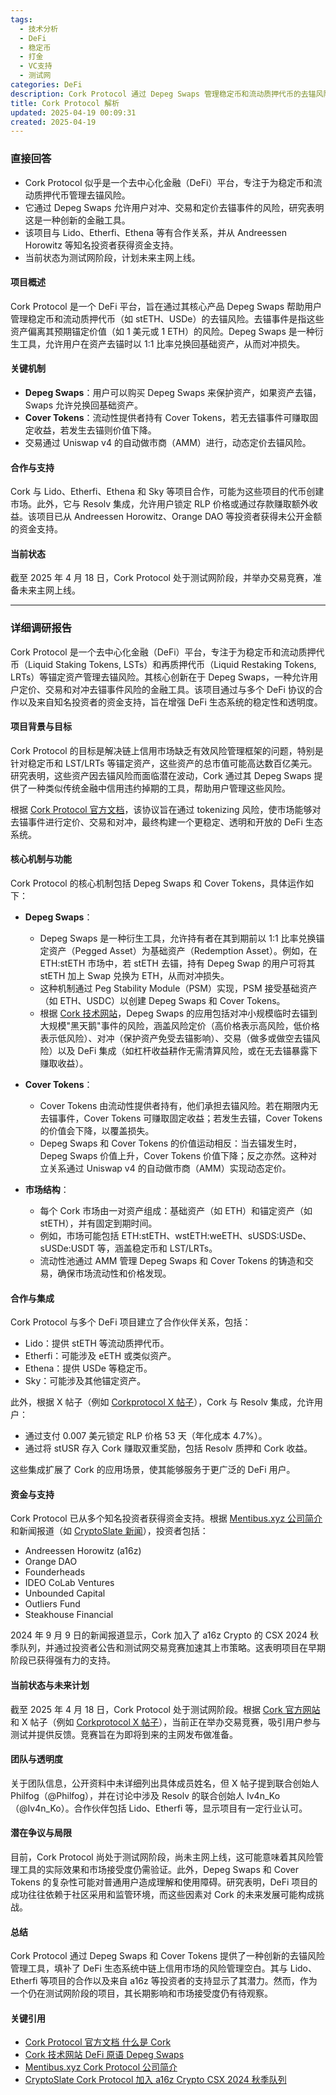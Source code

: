 ```yaml
---
tags:
  - 技术分析
  - DeFi
  - 稳定币
  - 打金
  - VC支持
  - 测试网
categories: DeFi
description: Cork Protocol 通过 Depeg Swaps 管理稳定币和流动质押代币的去锚风险，获 a16z 等投资。
title: Cork Protocol 解析
updated: 2025-04-19 00:09:31
created: 2025-04-19
---
```

### 直接回答

- Cork Protocol 似乎是一个去中心化金融（DeFi）平台，专注于为稳定币和流动质押代币管理去锚风险。
- 它通过 Depeg Swaps 允许用户对冲、交易和定价去锚事件的风险，研究表明这是一种创新的金融工具。
- 该项目与 Lido、Etherfi、Ethena 等有合作关系，并从 Andreessen Horowitz 等知名投资者获得资金支持。
- 当前状态为测试网阶段，计划未来主网上线。

#### 项目概述
Cork Protocol 是一个 DeFi 平台，旨在通过其核心产品 Depeg Swaps 帮助用户管理稳定币和流动质押代币（如 stETH、USDe）的去锚风险。去锚事件是指这些资产偏离其预期锚定价值（如 1 美元或 1 ETH）的风险。Depeg Swaps 是一种衍生工具，允许用户在资产去锚时以 1:1 比率兑换回基础资产，从而对冲损失。

#### 关键机制
- **Depeg Swaps**：用户可以购买 Depeg Swaps 来保护资产，如果资产去锚，Swaps 允许兑换回基础资产。
- **Cover Tokens**：流动性提供者持有 Cover Tokens，若无去锚事件可赚取固定收益，若发生去锚则价值下降。
- 交易通过 Uniswap v4 的自动做市商（AMM）进行，动态定价去锚风险。

#### 合作与支持
Cork 与 Lido、Etherfi、Ethena 和 Sky 等项目合作，可能为这些项目的代币创建市场。此外，它与 Resolv 集成，允许用户锁定 RLP 价格或通过存款赚取额外收益。该项目已从 Andreessen Horowitz、Orange DAO 等投资者获得未公开金额的资金支持。

#### 当前状态
截至 2025 年 4 月 18 日，Cork Protocol 处于测试网阶段，并举办交易竞赛，准备未来主网上线。

---

### 详细调研报告

Cork Protocol 是一个去中心化金融（DeFi）平台，专注于为稳定币和流动质押代币（Liquid Staking Tokens, LSTs）和再质押代币（Liquid Restaking Tokens, LRTs）等锚定资产管理去锚风险。其核心创新在于 Depeg Swaps，一种允许用户定价、交易和对冲去锚事件风险的金融工具。该项目通过与多个 DeFi 协议的合作以及来自知名投资者的资金支持，旨在增强 DeFi 生态系统的稳定性和透明度。

#### 项目背景与目标
Cork Protocol 的目标是解决链上信用市场缺乏有效风险管理框架的问题，特别是针对稳定币和 LST/LRTs 等锚定资产，这些资产的总市值可能高达数百亿美元。研究表明，这些资产因去锚风险而面临潜在波动，Cork 通过其 Depeg Swaps 提供了一种类似传统金融中信用违约掉期的工具，帮助用户管理这些风险。

根据 [Cork Protocol 官方文档](https://docs.cork.tech/)，该协议旨在通过 tokenizing 风险，使市场能够对去锚事件进行定价、交易和对冲，最终构建一个更稳定、透明和开放的 DeFi 生态系统。

#### 核心机制与功能
Cork Protocol 的核心机制包括 Depeg Swaps 和 Cover Tokens，具体运作如下：

- **Depeg Swaps**：
  - Depeg Swaps 是一种衍生工具，允许持有者在其到期前以 1:1 比率兑换锚定资产（Pegged Asset）为基础资产（Redemption Asset）。例如，在 ETH:stETH 市场中，若 stETH 去锚，持有 Depeg Swap 的用户可将其 stETH 加上 Swap 兑换为 ETH，从而对冲损失。
  - 这种机制通过 Peg Stability Module（PSM）实现，PSM 接受基础资产（如 ETH、USDC）以创建 Depeg Swaps 和 Cover Tokens。
  - 根据 [Cork 技术网站](https://www.cork.tech/)，Depeg Swaps 的应用包括对冲小规模临时去锚到大规模"黑天鹅"事件的风险，涵盖风险定价（高价格表示高风险，低价格表示低风险）、对冲（保护资产免受去锚影响）、交易（做多或做空去锚风险）以及 DeFi 集成（如杠杆收益耕作无需清算风险，或在无去锚暴露下赚取收益）。

- **Cover Tokens**：
  - Cover Tokens 由流动性提供者持有，他们承担去锚风险。若在期限内无去锚事件，Cover Tokens 可赚取固定收益；若发生去锚，Cover Tokens 的价值会下降，以覆盖损失。
  - Depeg Swaps 和 Cover Tokens 的价值运动相反：当去锚发生时，Depeg Swaps 价值上升，Cover Tokens 价值下降；反之亦然。这种对立关系通过 Uniswap v4 的自动做市商（AMM）实现动态定价。

- **市场结构**：
  - 每个 Cork 市场由一对资产组成：基础资产（如 ETH）和锚定资产（如 stETH），并有固定到期时间。
  - 例如，市场可能包括 ETH:stETH、wstETH:weETH、sUSDS:USDe、sUSDe:USDT 等，涵盖稳定币和 LST/LRTs。
  - 流动性池通过 AMM 管理 Depeg Swaps 和 Cover Tokens 的铸造和交易，确保市场流动性和价格发现。

#### 合作与集成
Cork Protocol 与多个 DeFi 项目建立了合作伙伴关系，包括：
- Lido：提供 stETH 等流动质押代币。
- Etherfi：可能涉及 eETH 或类似资产。
- Ethena：提供 USDe 等稳定币。
- Sky：可能涉及其他锚定资产。

此外，根据 X 帖子（例如 [Corkprotocol X 帖子](https://x.com/Corkprotocol/status/1912838520768741673)），Cork 与 Resolv 集成，允许用户：
- 通过支付 0.007 美元锁定 RLP 价格 53 天（年化成本 4.7%）。
- 通过将 stUSR 存入 Cork 赚取双重奖励，包括 Resolv 质押和 Cork 收益。

这些集成扩展了 Cork 的应用场景，使其能够服务于更广泛的 DeFi 用户。

#### 资金与支持
Cork Protocol 已从多个知名投资者获得资金支持。根据 [Mentibus.xyz 公司简介](https://mentibus.xyz/companies/cork-protocol/) 和新闻报道（如 [CryptoSlate 新闻](https://cryptoslate.com/press-releases/cork-protocol-joins-a16z-cryptos-csx-fall-2024-cohort-with-investor-announcement-and-testnet-trading-competition/)），投资者包括：
- Andreessen Horowitz (a16z)
- Orange DAO
- Founderheads
- IDEO CoLab Ventures
- Unbounded Capital
- Outliers Fund
- Steakhouse Financial

2024 年 9 月 9 日的新闻报道显示，Cork 加入了 a16z Crypto 的 CSX 2024 秋季队列，并通过投资者公告和测试网交易竞赛加速其上市策略。这表明项目在早期阶段已获得强有力的支持。

#### 当前状态与未来计划
截至 2025 年 4 月 18 日，Cork Protocol 处于测试网阶段。根据 [Cork 官方网站](https://www.cork.tech/) 和 X 帖子（例如 [Corkprotocol X 帖子](https://x.com/Corkprotocol/status/1912838592411685275)），当前正在举办交易竞赛，吸引用户参与测试并提供反馈。竞赛旨在为即将到来的主网发布做准备。

#### 团队与透明度
关于团队信息，公开资料中未详细列出具体成员姓名，但 X 帖子提到联合创始人 Philfog（@Philfog），并在讨论中涉及 Resolv 的联合创始人 Iv4n_Ko（@Iv4n_Ko）。合作伙伴包括 Lido、Etherfi 等，显示项目有一定行业认可。

#### 潜在争议与局限
目前，Cork Protocol 尚处于测试网阶段，尚未主网上线，这可能意味着其风险管理工具的实际效果和市场接受度仍需验证。此外，Depeg Swaps 和 Cover Tokens 的复杂性可能对普通用户造成理解和使用障碍。研究表明，DeFi 项目的成功往往依赖于社区采用和监管环境，而这些因素对 Cork 的未来发展可能构成挑战。

#### 总结
Cork Protocol 通过 Depeg Swaps 和 Cover Tokens 提供了一种创新的去锚风险管理工具，填补了 DeFi 生态系统中链上信用市场的风险管理空白。其与 Lido、Etherfi 等项目的合作以及来自 a16z 等投资者的支持显示了其潜力。然而，作为一个仍在测试网阶段的项目，其长期影响和市场接受度仍有待观察。

#### 关键引用
- [Cork Protocol 官方文档 什么是 Cork](https://docs.cork.tech/)
- [Cork 技术网站 DeFi 原语 Depeg Swaps](https://www.cork.tech/)
- [Mentibus.xyz Cork Protocol 公司简介](https://mentibus.xyz/companies/cork-protocol/)
- [CryptoSlate Cork Protocol 加入 a16z Crypto CSX 2024 秋季队列](https://cryptoslate.com/press-releases/cork-protocol-joins-a16z-cryptos-csx-fall-2024-cohort-with-investor-announcement-and-testnet-trading-competition/)